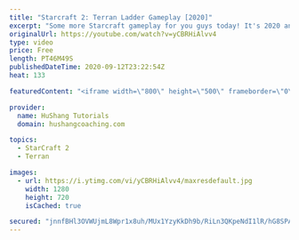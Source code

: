 ```yaml
---
title: "Starcraft 2: Terran Ladder Gameplay [2020]"
excerpt: "Some more Starcraft gameplay for you guys today! It's 2020 and it's time for some Starcraft 2 terran ladder gameplay to mix it up.   Terran is the last race I needed to grind into masters so the next gameplay video will be against much stronger ladder opponents. Still, I think this terran gameplay will"
originalUrl: https://youtube.com/watch?v=yCBRHiAlvv4
type: video
price: Free
length: PT46M49S
publishedDateTime: 2020-09-12T23:22:54Z
heat: 133

featuredContent: "<iframe width=\"800\" height=\"500\" frameborder=\"0\" src=\"https://www.youtube.com/embed/yCBRHiAlvv4\" allow=\"accelerometer; autoplay; encrypted-media; gyroscope; picture-in-picture\" allowfullscreen></iframe>"

provider:
  name: HuShang Tutorials
  domain: hushangcoaching.com

topics:
  - StarCraft 2
  - Terran

images:
  - url: https://i.ytimg.com/vi/yCBRHiAlvv4/maxresdefault.jpg
    width: 1280
    height: 720
    isCached: true

secured: "jnnfBHl3OVWUjmL8Wpr1x8uh/MUx1YzyKkDh9b/RiLn3QKpeNdI1lR/hG8SPAocMCwLw31d6iu9cO7w0jEdwzJVBfpPcAJ6x9YcPBDb5JrmGqYnzMWkMfg6opq8NC6GDVwXInb188JDoIkLnZH+tjbyVKnPiPaGbBxvnTf6U+oLr0j6UAsbuvyJKzN7py/5eFfIT/ltoY+Ui8RHKueyfBliBYQCzJWvqgCqLtBRCJ9jqpGmxlsLmASfwtb8kvNNE4cGKxzuVob3RyVHqUi6Qc1NVbJcYTKzJpRoWmf7QFjZ4qQEqpYnZknTXMmvte1myIX5gNjWMGSBFI6/HCXzqF+Lx9eXCzyb/2etDhvLQiTUUvZGUqpYhmy1+Te13aqJiS89Kd7MXJOc+l5GOU7LShrZEfJfl1lMGBLsyg4k1g28=;ickzYM6yo46q5jLKzhWR3g=="
---
```


